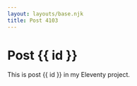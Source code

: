 ```yaml
---
layout: layouts/base.njk
title: Post 4103
---
```


# Post {{ id }}

This is post {{ id }} in my Eleventy project.
